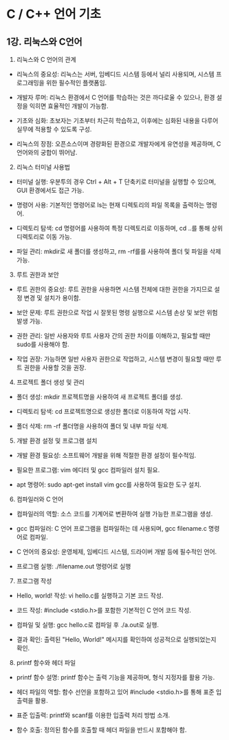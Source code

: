 C / C++ 언어 기초
=================

1강. 리눅스와 C언어
-------------------

1. 리눅스와 C 언어의 관계

* 리눅스의 중요성: 리눅스는 서버, 임베디드 시스템 등에서 널리 사용되며, 시스템 프로그래밍을 위한 필수적인 플랫폼임.

* 개발자 루머: 리눅스 환경에서 C 언어를 학습하는 것은 까다로울 수 있으나, 환경 설정을 익히면 효율적인 개발이 가능함.

* 기초와 심화: 초보자는 기초부터 차근히 학습하고, 이후에는 심화된 내용을 다루어 실무에 적용할 수 있도록 구성.

* 리눅스의 장점: 오픈소스이며 경량화된 환경으로 개발자에게 유연성을 제공하며, C 언어와의 궁합이 뛰어남.

2. 리눅스 터미널 사용법

* 터미널 실행: 우분투의 경우 Ctrl + Alt + T 단축키로 터미널을 실행할 수 있으며, GUI 환경에서도 접근 가능.

* 명령어 사용: 기본적인 명령어로 ls는 현재 디렉토리의 파일 목록을 출력하는 명령어.

* 디렉토리 탐색: cd 명령어를 사용하여 특정 디렉토리로 이동하며, cd ..를 통해 상위 디렉토리로 이동 가능.

* 파일 관리: mkdir로 새 폴더를 생성하고, rm -rf를를 사용하여 폴더 및 파일을 삭제 가능.

3. 루트 권한과 보안

* 루트 권한의 중요성: 루트 권한을 사용하면 시스템 전체에 대한 권한을 가지므로 설정 변경 및 설치가 용이함.

* 보안 문제: 루트 권한으로 작업 시 잘못된 명령 실행으로 시스템 손상 및 보안 위험 발생 가능.

* 권한 관리: 일반 사용자와 루트 사용자 간의 권한 차이를 이해하고, 필요할 때만 sudo를 사용해야 함.

* 작업 권장: 가능하면 일반 사용자 권한으로 작업하고, 시스템 변경이 필요할 때만 루트 권한을 사용할 것을 권장.


4. 프로젝트 폴더 생성 및 관리

* 폴더 생성: mkdir 프로젝트명을 사용하여 새 프로젝트 폴더를 생성.

* 디렉토리 탐색: cd 프로젝트명으로 생성한 폴더로 이동하여 작업 시작.

* 폴더 삭제: rm -rf 폴더명을 사용하여 폴더 및 내부 파일 삭제.

5. 개발 환경 설정 및 프로그램 설치

* 개발 환경 필요성: 소프트웨어 개발을 위해 적절한 환경 설정이 필수적임.

* 필요한 프로그램: vim 에디터 및 gcc 컴파일러 설치 필요.

* apt 명령어: sudo apt-get install vim gcc를 사용하여 필요한 도구 설치.

6. 컴파일러와 C 언어

* 컴파일러의 역할: 소스 코드를 기계어로 변환하여 실행 가능한 프로그램을 생성.

* gcc 컴파일러: C 언어 프로그램을 컴파일하는 데 사용되며, gcc filename.c 명령어로 컴파일.

* C 언어의 중요성: 운영체제, 임베디드 시스템, 드라이버 개발 등에 필수적인 언어.

* 프로그램 실행: ./filename.out 명령어로 실행

7. 프로그램 작성

* Hello, world! 작성: vi hello.c를 실행하고 기본 코드 작성.

* 코드 작성: #include <stdio.h>를 포함한 기본적인 C 언어 코드 작성.

* 컴파일 및 실행: gcc hello.c로 컴파일 후 ./a.out로 실행.

* 결과 확인: 출력된 "Hello, World!" 메시지를 확인하여 성공적으로 실행되었는지 확인.

8. printf 함수와 헤더 파일

* printf 함수 설명: printf 함수는 출력 기능을 제공하며, 형식 지정자를 활용 가능.

* 헤더 파일의 역할: 함수 선언을 포함하고 있어 #include <stdio.h>를 통해 표준 입출력을 활용.

* 표준 입출력: printf와 scanf를 이용한 입출력 처리 방법 소개.

* 함수 호출: 정의된 함수를 호출할 때 헤더 파일을 반드시 포함해야 함.
